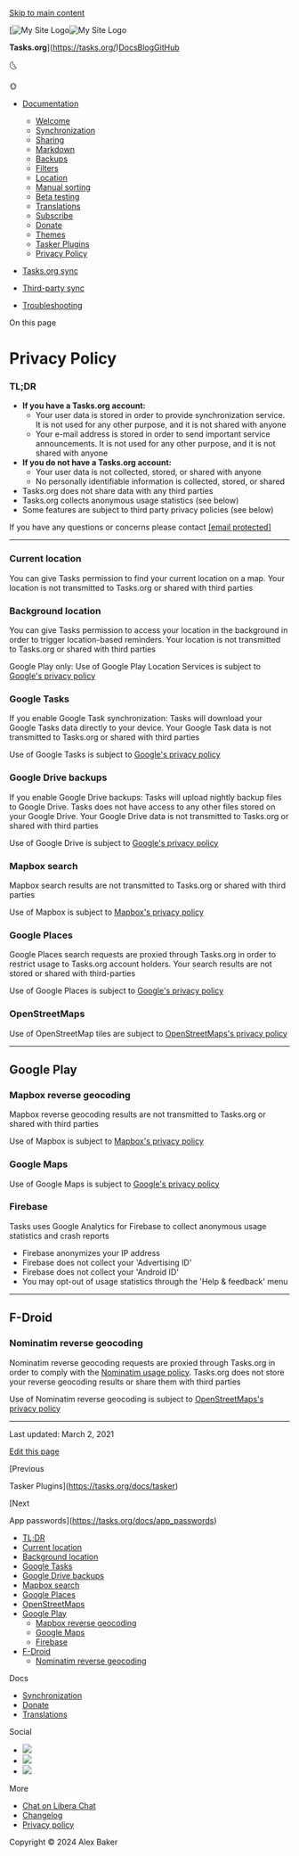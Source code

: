 [Skip to main content](#)

[![My Site Logo](/img/logo.svg)![My Site Logo](/img/logo.svg)

**Tasks.org**](https://tasks.org/)[Docs](https://tasks.org/docs/)[Blog](https://tasks.org/blog)[GitHub](https://github.com/tasks/tasks)

🌜

🌞

* [Documentation](https://tasks.org/docs/)
    
    * [Welcome](https://tasks.org/docs/)
    * [Synchronization](https://tasks.org/docs/sync)
    * [Sharing](https://tasks.org/docs/sharing)
    * [Markdown](https://tasks.org/docs/markdown)
    * [Backups](https://tasks.org/docs/backups)
    * [Filters](https://tasks.org/docs/filters)
    * [Location](https://tasks.org/docs/location)
    * [Manual sorting](https://tasks.org/docs/manual_sort_mode)
    * [Beta testing](https://tasks.org/docs/beta)
    * [Translations](https://tasks.org/docs/translations)
    * [Subscribe](https://tasks.org/docs/subscribe)
    * [Donate](https://tasks.org/docs/donate)
    * [Themes](https://tasks.org/docs/themes)
    * [Tasker Plugins](https://tasks.org/docs/tasker)
    * [Privacy Policy](https://tasks.org/docs/privacy)
* [Tasks.org sync](https://tasks.org/docs/app_passwords)
    
* [Third-party sync](https://tasks.org/docs/google_tasks_intro)
    
* [Troubleshooting](https://tasks.org/docs/notifications)
    

On this page

Privacy Policy
==============

### TL;DR[​](#tldr "Direct link to heading")

* **If you have a Tasks.org account:**
    * Your user data is stored in order to provide synchronization service. It is not used for any other purpose, and it is not shared with anyone
    * Your e-mail address is stored in order to send important service announcements. It is not used for any other purpose, and it is not shared with anyone
* **If you do not have a Tasks.org account:**
    * Your user data is not collected, stored, or shared with anyone
    * No personally identifiable information is collected, stored, or shared
* Tasks.org does not share data with any third parties
* Tasks.org collects anonymous usage statistics (see below)
* Some features are subject to third party privacy policies (see below)

If you have any questions or concerns please contact [\[email protected\]](https://tasks.org/cdn-cgi/l/email-protection)

* * *

### Current location[​](#current-location "Direct link to heading")

You can give Tasks permission to find your current location on a map. Your location is not transmitted to Tasks.org or shared with third parties

### Background location[​](#background-location "Direct link to heading")

You can give Tasks permission to access your location in the background in order to trigger location-based reminders. Your location is not transmitted to Tasks.org or shared with third parties

Google Play only: Use of Google Play Location Services is subject to [Google's privacy policy](https://policies.google.com/privacy?hl=en-US)

### Google Tasks[​](#google-tasks "Direct link to heading")

If you enable Google Task synchronization: Tasks will download your Google Tasks data directly to your device. Your Google Task data is not transmitted to Tasks.org or shared with third parties

Use of Google Tasks is subject to [Google's privacy policy](https://policies.google.com/privacy?hl=en-US)

### Google Drive backups[​](#google-drive-backups "Direct link to heading")

If you enable Google Drive backups: Tasks will upload nightly backup files to Google Drive. Tasks does not have access to any other files stored on your Google Drive. Your Google Drive data is not transmitted to Tasks.org or shared with third parties

Use of Google Drive is subject to [Google's privacy policy](https://policies.google.com/privacy?hl=en-US)

### Mapbox search[​](#mapbox-search "Direct link to heading")

Mapbox search results are not transmitted to Tasks.org or shared with third parties

Use of Mapbox is subject to [Mapbox's privacy policy](https://www.mapbox.com/legal/privacy)

### Google Places[​](#google-places "Direct link to heading")

Google Places search requests are proxied through Tasks.org in order to restrict usage to Tasks.org account holders. Your search results are not stored or shared with third-parties

Use of Google Places is subject to [Google's privacy policy](https://policies.google.com/privacy?hl=en-US)

### OpenStreetMaps[​](#openstreetmaps "Direct link to heading")

Use of OpenStreetMap tiles are subject to [OpenStreetMaps's privacy policy](https://wiki.osmfoundation.org/wiki/Privacy_Policy)

* * *

Google Play[​](#google-play "Direct link to heading")
-----------------------------------------------------

### Mapbox reverse geocoding[​](#mapbox-reverse-geocoding "Direct link to heading")

Mapbox reverse geocoding results are not transmitted to Tasks.org or shared with third parties

Use of Mapbox is subject to [Mapbox's privacy policy](https://www.mapbox.com/legal/privacy)

### Google Maps[​](#google-maps "Direct link to heading")

Use of Google Maps is subject to [Google's privacy policy](https://policies.google.com/privacy?hl=en-US)

### Firebase[​](#firebase "Direct link to heading")

Tasks uses Google Analytics for Firebase to collect anonymous usage statistics and crash reports

* Firebase anonymizes your IP address
* Firebase does not collect your 'Advertising ID'
* Firebase does not collect your 'Android ID'
* You may opt-out of usage statistics through the 'Help & feedback' menu

* * *

F-Droid[​](#f-droid "Direct link to heading")
---------------------------------------------

### Nominatim reverse geocoding[​](#nominatim-reverse-geocoding "Direct link to heading")

Nominatim reverse geocoding requests are proxied through Tasks.org in order to comply with the [Nominatim usage policy](https://operations.osmfoundation.org/policies/nominatim/). Tasks.org does not store your reverse geocoding results or share them with third parties

Use of Nominatim reverse geocoding is subject to [OpenStreetMaps's privacy policy](https://wiki.osmfoundation.org/wiki/Privacy_Policy)

* * *

Last updated: March 2, 2021

[Edit this page](https://github.com/tasks/docs/edit/master/docs/privacy.md)

[Previous

Tasker Plugins](https://tasks.org/docs/tasker)

[Next

App passwords](https://tasks.org/docs/app_passwords)

* [TL;DR](#tldr)
* [Current location](#current-location)
* [Background location](#background-location)
* [Google Tasks](#google-tasks)
* [Google Drive backups](#google-drive-backups)
* [Mapbox search](#mapbox-search)
* [Google Places](#google-places)
* [OpenStreetMaps](#openstreetmaps)
* [Google Play](#google-play)
    * [Mapbox reverse geocoding](#mapbox-reverse-geocoding)
    * [Google Maps](#google-maps)
    * [Firebase](#firebase)
* [F-Droid](#f-droid)
    * [Nominatim reverse geocoding](#nominatim-reverse-geocoding)

Docs

* [Synchronization](https://tasks.org/docs/sync)
* [Donate](https://tasks.org/docs/donate)
* [Translations](https://tasks.org/docs/translations)

Social

* [![](https://img.shields.io/github/stars/tasks/tasks?label=GitHub&style=social)](https://github.com/tasks/tasks)
* [![](https://img.shields.io/reddit/subreddit-subscribers/tasks?label=Reddit&style=social)](https://reddit.com/r/tasks)
* [![](https://img.shields.io/twitter/follow/tasks_org?label=Twitter&style=social)](https://twitter.com/tasks_org)

More

* [Chat on Libera Chat](https://web.libera.chat/#tasks)
* [Changelog](https://github.com/tasks/tasks/blob/main/CHANGELOG.md)
* [Privacy policy](https://tasks.org/docs/privacy)

Copyright © 2024 Alex Baker